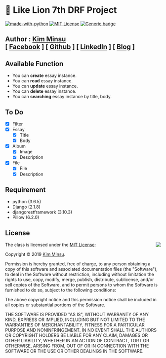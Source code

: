 # 🦁 Like Lion 7th DRF Project

[![made-with-python](https://img.shields.io/badge/Made%20with-Python-1f425f.svg)](https://www.python.org/)
[![MIT License](https://img.shields.io/badge/license-MIT-blue.svg)](https://opensource.org/licenses/MIT)
[![Generic badge](https://img.shields.io/github/languages/top/alstn2468/LikeLion_DRF_Project)](https://shields.io/)

## Author : [Kim Minsu](https://github.com/alstn2468)<br/>[ [Facebook](https://www.facebook.com/profile.php?id=100003769223078) ] [ [Github](https://github.com/alstn2468) ] [ [LinkedIn](https://www.linkedin.com/in/minsu-kim-336289160/) ] [ [Blog](https://alstn2468.github.io/) ]<br/>

## Available Function

-   You can **create** essay instance.
-   You can **read** essay instance.
-   You can **update** essay instance.
-   You can **delete** essay instance.
-   You can **searching** essay instance by title, body.

## To Do

-   [x] Filter
-   [x] Essay
    -   [x] Title
    -   [x] Body
-   [x] Album
    -   [x] Image
    -   [x] Description
-   [x] File
    -   [x] File
    -   [x] Description

## Requirement

-   python (3.6.5)
-   Django (2.1.8)
-   djangorestframework (3.10.3)
-   Pillow (6.2.0)

## License

<img align="right" src="http://opensource.org/trademarks/opensource/OSI-Approved-License-100x137.png">

The class is licensed under the [MIT License](http://opensource.org/licenses/MIT):

Copyright &copy; 2019 [Kim Minsu](http://www.github.com/alstn2468).

Permission is hereby granted, free of charge, to any person obtaining a copy of this software and associated documentation files (the "Software"), to deal in the Software without restriction, including without limitation the rights to use, copy, modify, merge, publish, distribute, sublicense, and/or sell copies of the Software, and to permit persons to whom the Software is furnished to do so, subject to the following conditions:

The above copyright notice and this permission notice shall be included in all copies or substantial portions of the Software.

THE SOFTWARE IS PROVIDED "AS IS", WITHOUT WARRANTY OF ANY KIND, EXPRESS OR IMPLIED, INCLUDING BUT NOT LIMITED TO THE WARRANTIES OF MERCHANTABILITY, FITNESS FOR A PARTICULAR PURPOSE AND NONINFRINGEMENT. IN NO EVENT SHALL THE AUTHORS OR COPYRIGHT HOLDERS BE LIABLE FOR ANY CLAIM, DAMAGES OR OTHER LIABILITY, WHETHER IN AN ACTION OF CONTRACT, TORT OR OTHERWISE, ARISING FROM, OUT OF OR IN CONNECTION WITH THE SOFTWARE OR THE USE OR OTHER DEALINGS IN THE SOFTWARE.
